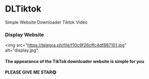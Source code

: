 # DLTiktok
Simple Website Downloader Tiktok Video

### Display Website
<img src="https://telegra.ph/file/f10c9f26cffc4df887101.jpg" alt="display.jpg"</img>
<h4>The appearance of the TikTok downloader website is simple for you</h4>

<h4>PLEASE GIVE ME STAR😋</h4>
